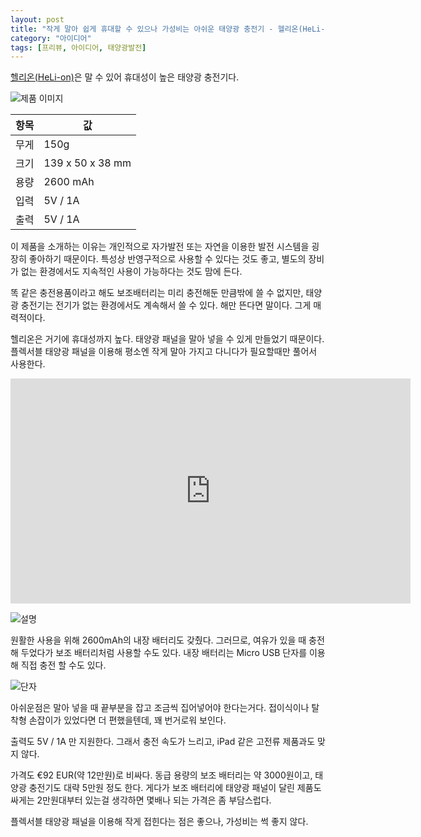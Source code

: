 ```yaml
---
layout: post
title: "작게 말아 쉽게 휴대할 수 있으나 가성비는 아쉬운 태양광 충전기 - 헬리온(HeLi-on)"
category: "아이디어"
tags: [프리뷰, 아이디어, 태양광발전]
---
```


[헬리온(HeLi-on)](http://heli-on.com/)은 말 수 있어 휴대성이 높은 태양광 충전기다.

![제품 이미지](https://www.infinitypv.com/images/infinityPV_HeLi-on_OPV-solar-charger-DSC_4019w.jpg)

항목 | 값
-----|------
무게 | 150g
크기 | 139 x 50 x 38 mm
용량 | 2600 mAh
입력 | 5V / 1A
출력 | 5V / 1A

이 제품을 소개하는 이유는 개인적으로 자가발전 또는 자연을 이용한 발전 시스템을 굉장히 좋아하기 때문이다.
특성상 반영구적으로 사용할 수 있다는 것도 좋고,
별도의 장비가 없는 환경에서도 지속적인 사용이 가능하다는 것도 맘에 든다.

똑 같은 충전용품이라고 해도
보조배터리는 미리 충전해둔 만큼밖에 쓸 수 없지만,
태양광 충전기는 전기가 없는 환경에서도 계속해서 쓸 수 있다.
해만 뜬다면 말이다.
그게 매력적이다.

헬리온은 거기에 휴대성까지 높다.
태양광 패널을 말아 넣을 수 있게 만들었기 때문이다.
플렉서블 태양광 패널을 이용해 평소엔 작게 말아 가지고 다니다가
필요할때만 풀어서 사용한다.

<center><iframe width="640" height="360" src="https://www.youtube.com/embed/PFFBDqj4-d0" frameborder="0" allowfullscreen></iframe></center>

![설명](https://lh3.googleusercontent.com/-Ohe70zrCg48/WXIWIKV-1GI/AAAAAAAAVew/15GBxiq8riobfE-uMtG8gQeCznhPDYWKgCE0YBhgL/s0/HeLi-on_3.jpg)

원활한 사용을 위해 2600mAh의 내장 배터리도 갖췄다.
그러므로, 여유가 있을 때 충전해 두었다가 보조 배터리처럼 사용할 수도 있다.
내장 배터리는 Micro USB 단자를 이용해 직접 충전 할 수도 있다.

![단자](https://lh3.googleusercontent.com/-9J1CX0W-J58/WXIV7SVqPYI/AAAAAAAAVeg/CSMLxUjkO_E2DC8YYFlm2x0aSsZ2JFxiQCE0YBhgL/s0/HeLi-on_2.jpg)

아쉬운점은 말아 넣을 때 끝부분을 잡고 조금씩 집어넣어야 한다는거다.
접이식이나 탈착형 손잡이가 있었다면 더 편했을텐데, 꽤 번거로워 보인다.

출력도 5V / 1A 만 지원한다.
그래서 충전 속도가 느리고, iPad 같은 고전류 제품과도 맞지 않다.

가격도 €92 EUR(약 12만원)로 비싸다.
동급 용량의 보조 배터리는 약 3000원이고,
태양광 충전기도 대략 5만원 정도 한다.
게다가 보조 배터리에 태양광 패널이 달린 제품도 싸게는 2만원대부터 있는걸 생각하면
몇배나 되는 가격은 좀 부담스럽다.

플렉서블 태양광 패널을 이용해 작게 접힌다는 점은 좋으나,
가성비는 썩 좋지 않다.
